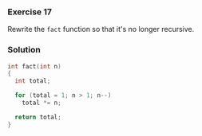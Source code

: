 ### Exercise 17

Rewrite the `fact` function so that it's no longer recursive.

### Solution

```c
int fact(int n)
{
  int total;

  for (total = 1; n > 1; n--)
    total *= n;

  return total;
}
```
